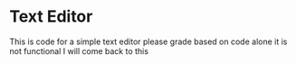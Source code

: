 # Text Editor
This is code for a simple text editor please grade based on code alone it is not functional I will come back to this
